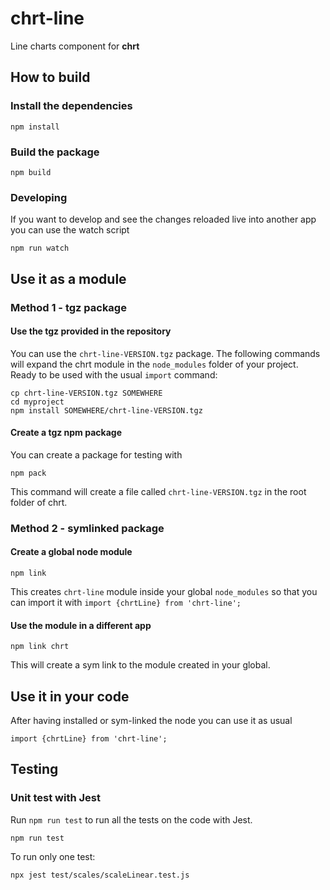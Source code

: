 # chrt-line
Line charts component for **chrt**

## How to build

###  Install the dependencies
```
npm install
```

###  Build the package
```
npm build
```
### Developing
If you want to develop and see the changes reloaded live into another app you can use the watch script
```
npm run watch
```

## Use it as a module

### Method 1 - tgz package

#### Use the tgz provided in the repository
You can use the `chrt-line-VERSION.tgz` package. The following commands will expand the chrt module in the `node_modules` folder of your project. Ready to be used with the usual `import` command:
```
cp chrt-line-VERSION.tgz SOMEWHERE
cd myproject
npm install SOMEWHERE/chrt-line-VERSION.tgz
```

#### Create a tgz npm package
You can create a package for testing with
```
npm pack
```
This command will create a file called `chrt-line-VERSION.tgz` in the root folder of chrt.

### Method 2 - symlinked package

####  Create a global node module
```
npm link
```
This creates `chrt-line` module inside your global `node_modules` so that you can import it with `import {chrtLine} from 'chrt-line';`

####  Use the module in a different app
```
npm link chrt
```
This will create a sym link to the module created in your global.

## Use it in your code
After having installed or sym-linked the node you can use it as usual
```
import {chrtLine} from 'chrt-line';
```



## Testing

### Unit test with Jest
Run `npm run test` to run all the tests on the code with Jest.
```
npm run test
```

To run only one test:
```
npx jest test/scales/scaleLinear.test.js
```
